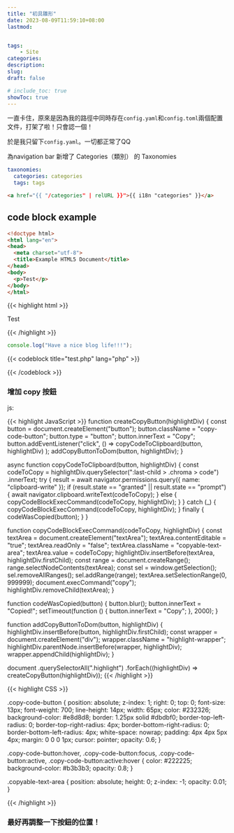 ```yaml
---
title: "初具雛形"
date: 2023-08-09T11:59:10+08:00
lastmod:


tags: 
    - Site
categories:
description:
slug:
draft: false

# include_toc: true
showToc: true
---
```


一直卡住，原來是因為我的路徑中同時存在`config.yaml`和`config.toml`兩個配置文件，打架了啦！只會認一個！

於是我只留下`config.yaml`。一切都正常了QQ



為navigation bar 新增了 Categories（類別） 的 Taxonomies

```yaml:config.yaml
taxonomies:
  categories: categories
  tags: tags
```

```html
<a href="{{ "/categories" | relURL }}">{{ i18n "categories" }}</a>
```

## code block example



```html
<!doctype html>
<html lang="en">
<head>
  <meta charset="utf-8">
  <title>Example HTML5 Document</title>
</head>
<body>
  <p>Test</p>
</body>
</html>
```


{{< highlight html >}}
<!doctype html>
<html lang="en">
<head>
  <meta charset="utf-8">
  <title>Example HTML5 Document</title>
</head>
<body>
  <p>Test</p>
</body>
</html>
{{< /highlight >}}



```go:title.js
console.log("Have a nice blog life!!!");
```



{{< codeblock title="test.php" lang="php" >}}
<?php
  echo 'Hello, Mom, I am here.';
?>
{{< /codeblock >}}

### 增加 copy 按鈕


js:

{{< highlight JavaScript >}}
  function createCopyButton(highlightDiv) {
    const button = document.createElement("button");
    button.className = "copy-code-button";
    button.type = "button";
    button.innerText = "Copy";
    button.addEventListener("click", () =>
      copyCodeToClipboard(button, highlightDiv)
    );
    addCopyButtonToDom(button, highlightDiv);
  }
  
  async function copyCodeToClipboard(button, highlightDiv) {
    const codeToCopy = highlightDiv.querySelector(":last-child > .chroma > code")
      .innerText;
    try {
      result = await navigator.permissions.query({ name: "clipboard-write" });
      if (result.state == "granted" || result.state == "prompt") {
        await navigator.clipboard.writeText(codeToCopy);
      } else {
        copyCodeBlockExecCommand(codeToCopy, highlightDiv);
      }
    } catch (_) {
      copyCodeBlockExecCommand(codeToCopy, highlightDiv);
    } finally {
      codeWasCopied(button);
    }
  }
  
  function copyCodeBlockExecCommand(codeToCopy, highlightDiv) {
    const textArea = document.createElement("textArea");
    textArea.contentEditable = "true";
    textArea.readOnly = "false";
    textArea.className = "copyable-text-area";
    textArea.value = codeToCopy;
    highlightDiv.insertBefore(textArea, highlightDiv.firstChild);
    const range = document.createRange();
    range.selectNodeContents(textArea);
    const sel = window.getSelection();
    sel.removeAllRanges();
    sel.addRange(range);
    textArea.setSelectionRange(0, 999999);
    document.execCommand("copy");
    highlightDiv.removeChild(textArea);
  }
  
  function codeWasCopied(button) {
    button.blur();
    button.innerText = "Copied!";
    setTimeout(function () {
      button.innerText = "Copy";
    }, 2000);
  }
  
  function addCopyButtonToDom(button, highlightDiv) {
    highlightDiv.insertBefore(button, highlightDiv.firstChild);
    const wrapper = document.createElement("div");
    wrapper.className = "highlight-wrapper";
    highlightDiv.parentNode.insertBefore(wrapper, highlightDiv);
    wrapper.appendChild(highlightDiv);
  }
  
  document
    .querySelectorAll(".highlight")
    .forEach((highlightDiv) => createCopyButton(highlightDiv));
{{< /highlight >}}


{{< highlight CSS >}}

.copy-code-button {
  position: absolute;
  z-index: 1;
  right: 0;
  top: 0;
  font-size: 13px;
  font-weight: 700;
  line-height: 14px;
  width: 65px;
  color: #232326;
  background-color: #e8d8d8;
  border: 1.25px solid #dbdbf0;
  border-top-left-radius: 0;
  border-top-right-radius: 4px;
  border-bottom-right-radius: 0;
  border-bottom-left-radius: 4px;
  white-space: nowrap;
  padding: 4px 4px 5px 4px;
  margin: 0 0 0 1px;
  cursor: pointer;
  opacity: 0.6;
}

.copy-code-button:hover,
.copy-code-button:focus,
.copy-code-button:active,
.copy-code-button:active:hover {
  color: #222225;
  background-color: #b3b3b3;
  opacity: 0.8;
}

.copyable-text-area {
  position: absolute;
  height: 0;
  z-index: -1;
  opacity: 0.01;
}

{{< /highlight >}}



### 最好再調整一下按鈕的位置！